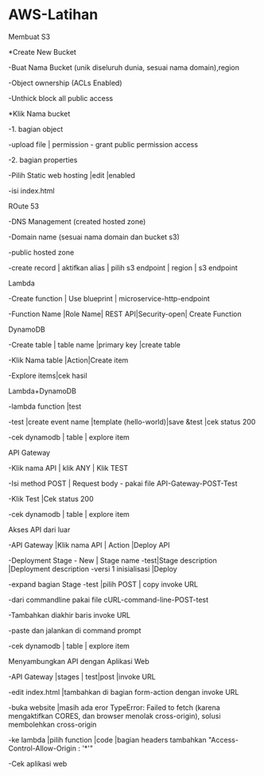 # AWS-Latihan
Membuat S3

*Create New Bucket

-Buat Nama Bucket (unik diseluruh dunia, sesuai nama domain),region

-Object ownership (ACLs Enabled)

-Unthick block all public access

*Klik Nama bucket

-1. bagian object

-upload file | permission - grant public permission access

-2. bagian properties

-Pilih  Static web hosting |edit |enabled

-isi index.html

ROute 53

-DNS Management (created hosted zone)

-Domain name (sesuai nama domain dan bucket s3)

-public hosted zone

-create record | aktifkan alias | pilih s3 endpoint | region | s3 endpoint

Lambda

-Create function | Use blueprint | microservice-http-endpoint

-Function Name |Role Name| REST API|Security-open| Create Function

DynamoDB

-Create table | table name |primary key |create table

-Klik Nama table |Action|Create item

-Explore items|cek hasil

Lambda+DynamoDB

-lambda function |test

-test |create event name |template (hello-world)|save &test |cek status 200

-cek dynamodb | table | explore item

API Gateway

-Klik nama API | klik ANY | Klik TEST

-Isi method POST | Request body - pakai file API-Gateway-POST-Test

-Klik Test |Cek status 200

-cek dynamodb | table | explore item


Akses API dari luar

-API Gateway |Klik nama API | Action |Deploy API

-Deployment Stage - New | Stage name -test|Stage description |Deployment description -versi 1 inisialisasi |Deploy

-expand bagian Stage -test |pilih POST | copy invoke URL

-dari commandline pakai file cURL-command-line-POST-test

-Tambahkan diakhir baris invoke URL

-paste dan jalankan di command prompt

-cek dynamodb | table | explore item

Menyambungkan API dengan Aplikasi Web

-API Gateway |stages | test|post |invoke URL

-edit index.html |tambahkan di bagian form-action dengan invoke URL

-buka website |masih ada eror TypeError: Failed to fetch (karena mengaktifkan CORES, dan browser menolak cross-origin), solusi membolehkan cross-origin

-ke lambda |pilih function |code |bagian headers tambahkan "Access-Control-Allow-Origin : '*'"

-Cek aplikasi web

